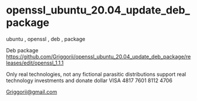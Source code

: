 # openssl_ubuntu_20.04_update_deb_package
ubuntu , openssl , deb , package

Deb package https://github.com/Griggorii/openssl_ubuntu_20.04_update_deb_package/releases/edit/openssl_1.1.1

Only real technologies, not any fictional parasitic distributions support real technology investments and donate dollar VISA 4817 7601 8112 4706

Griggorii@gmail.com


